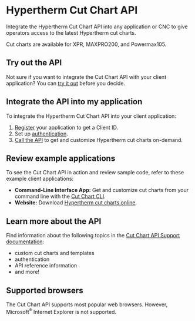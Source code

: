 # Hypertherm Cut Chart API

Integrate the Hypertherm Cut Chart API into any application or CNC to give operators access to the latest Hypertherm cut charts. 

Cut charts are available for XPR, MAXPRO200, and Powermax105.

## Try out the API
Not sure if you want to integrate the Cut Chart API with your client application? You can [try it out](https://hypertherm.stoplight.io/docs/cutchart-api/docs/Support/Try-the-API/About-trial-tools.md) before you decide.

## Integrate the API into my application
To integrate the Hypertherm Cut Chart API into your client application:
1. [Register](https://clientregistration.z20.web.core.windows.net/) your application to get a Client ID.
2. Set up [authentication](https://hypertherm.stoplight.io/docs/cutchart-api/docs/Support/authentication.md).
3. [Call the API](https://hypertherm.stoplight.io/docs/cutchart-api/reference/cutchart-api/openapi.yml) to get and customize Hypertherm cut charts on-demand.

## Review example applications

To see the Cut Chart API in action and review sample code, refer to these example client applications:

 - **Command-Line Interface App:** Get and customize cut charts from your command line with the [Cut Chart CLI](https://github.com/hypertherm/cutchart-cli).
  - **Website:** Download [Hypertherm cut charts online](https://cutchartsapp.z20.web.core.windows.net/).

## Learn more about the API
Find information about the following topics in the [Cut Chart API Support documentation](https://hypertherm.stoplight.io):
 - custom cut charts and templates
 - authentication
 - API reference information
 - and more! 

## Supported browsers
The Cut Chart API supports most popular web browsers. However, Microsoft<sup>®</sup> Internet Explorer is not supported. 
